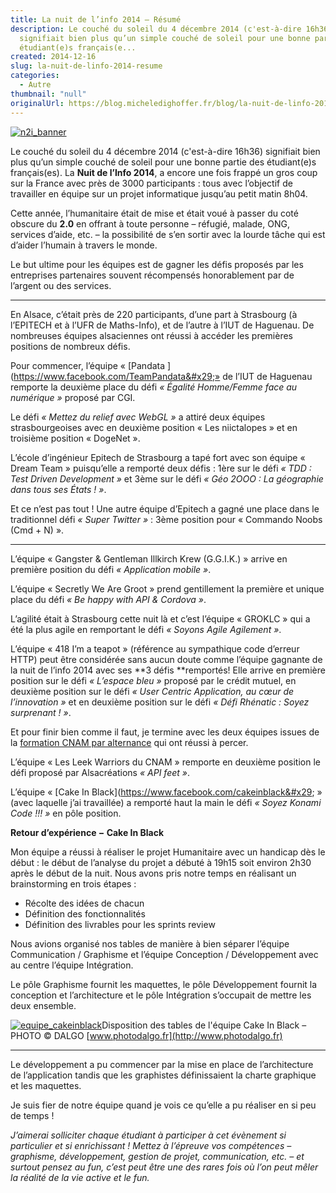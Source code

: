 ```yaml
---
title: La nuit de l’info 2014 – Résumé
description: Le couché du soleil du 4 décembre 2014 (c'est-à-dire 16h36)
  signifiait bien plus qu’un simple couché de soleil pour une bonne partie des
  étudiant(e)s français(e...
created: 2014-12-16
slug: la-nuit-de-linfo-2014-resume
categories:
  - Autre
thumbnail: "null"
originalUrl: https://blog.micheledighoffer.fr/blog/la-nuit-de-linfo-2014-resume/
---
```


[![n2i\_banner](https://micheledighoffer.fr/blog/wp-content/uploads/2014/12/n2i_banner.png)](https://micheledighoffer.fr/blog/wp-content/uploads/2014/12/n2i_banner.png)

Le couché du soleil du 4 décembre 2014 (c'est-à-dire 16h36) signifiait bien plus qu’un simple couché de soleil pour une bonne partie des étudiant(e)s français(es). La **Nuit de l’Info 2014**, a encore une fois frappé un gros coup sur la France avec près de 3000 participants : tous avec l’objectif de travailler en équipe sur un projet informatique jusqu’au petit matin 8h04.

Cette année, l’humanitaire était de mise et était voué à passer du coté obscure du **2.0** en offrant à toute personne – réfugié, malade, ONG, services d’aide, etc. – la possibilité de s’en sortir avec la lourde tâche qui est d’aider l’humain à travers le monde.

Le but ultime pour les équipes est de gagner les défis proposés par les entreprises partenaires souvent récompensés honorablement par de l’argent ou des services.

---

En Alsace, c’était près de 220 participants, d’une part à Strasbourg (à l’EPITECH et à l’UFR de Maths-Info), et de l’autre à l’IUT de Haguenau. De nombreuses équipes alsaciennes ont réussi à accéder les premières positions de nombreux défis.

Pour commencer, l’équipe « [Pandata ](https://www.facebook.com/TeamPandata&#x29;» de l’IUT de Haguenau remporte la deuxième place du défi *« Égalité Homme/Femme face au numérique »* proposé par CGI.

Le défi *« Mettez du relief avec WebGL »* a attiré deux équipes strasbourgeoises avec en deuxième position « Les niictalopes » et en troisième position « DogeNet ».

L’école d’ingénieur Epitech de Strasbourg a tapé fort avec son équipe « Dream Team » puisqu’elle a remporté deux défis : 1ère sur le défi *« TDD : Test Driven Development »* et 3ème sur le défi *« Géo 2OOO : La géographie dans tous ses États ! »*.

Et ce n’est pas tout ! Une autre équipe d’Epitech a gagné une place dans le traditionnel défi *« Super Twitter »* : 3ème position pour « Commando Noobs (Cmd + N) ».

---

L’équipe « Gangster & Gentleman Illkirch Krew (G.G.I.K.) » arrive en première position du défi *« Application mobile »*.

L’équipe « Secretly We Are Groot » prend gentillement la première et unique place du défi *« Be happy with API & Cordova »*.

L’agilité était à Strasbourg cette nuit là et c’est l’équipe « GROKLC » qui a été la plus agile en remportant le défi *« Soyons Agile Agilement »*.

L’équipe « 418 I’m a teapot » (référence au sympathique code d’erreur HTTP) peut être considérée sans aucun doute comme l’équipe gagnante de la nuit de l’info 2014 avec ses \*\*3 défis \*\*remportés! Elle arrive en première position sur le défi *« L’espace bleu »* proposé par le crédit mutuel, en deuxième position sur le défi *« User Centric Application, au cœur de l’innovation »* et en deuxième position sur le défi *« Défi Rhénatic : Soyez surprenant ! »*.

Et pour finir bien comme il faut, je termine avec les deux équipes issues de la [formation CNAM par alternance](https://micheledighoffer.fr/blog/futur-ingenieur-informatique-avec-itii-alsace/) qui ont réussi à percer.

L’équipe « Les Leek Warriors du CNAM » remporte en deuxième position le défi proposé par Alsacréations *« API feet »*.

L’équipe « [Cake In Black](https://www.facebook.com/cakeinblack&#x29; » (avec laquelle j’ai travaillée) a remporté haut la main le défi *« Soyez Konami Code !!! »* en pôle position.

**Retour d’expérience − Cake In Black**

Mon équipe a réussi à réaliser le projet Humanitaire avec un handicap dès le début : le début de l’analyse du projet a débuté à 19h15 soit environ 2h30 après le début de la nuit. Nous avons pris notre temps en réalisant un brainstorming en trois étapes :

- Récolte des idées de chacun
- Définition des fonctionnalités
- Définition des livrables pour les sprints review

Nous avions organisé nos tables de manière à bien séparer l’équipe Communication / Graphisme et l’équipe Conception / Développement avec au centre l’équipe Intégration.

Le pôle Graphisme fournit les maquettes, le pôle Développement fournit la conception et l’architecture et le pôle Intégration s’occupait de mettre les deux ensemble.

[![equipe\_cakeinblack](https://micheledighoffer.fr/blog/wp-content/uploads/2014/12/10380149_877342142310451_338104414594085961_o-600x400.jpg)](https://micheledighoffer.fr/blog/wp-content/uploads/2014/12/10380149_877342142310451_338104414594085961_o.jpg)Disposition des tables de l'équipe Cake In Black – PHOTO © DALGO [www.photodalgo.fr](http://www.photodalgo.fr)

---

Le développement a pu commencer par la mise en place de l’architecture de l’application tandis que les graphistes définissaient la charte graphique et les maquettes.

Je suis fier de notre équipe quand je vois ce qu’elle a pu réaliser en si peu de temps !

*J’aimerai solliciter chaque étudiant à participer à cet évènement si particulier et si enrichissant ! Mettez à l’épreuve vos compétences – graphisme, développement, gestion de projet, communication, etc. – et surtout pensez au fun, c’est peut être une des rares fois où l’on peut mêler la réalité de la vie active et le fun.*
